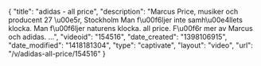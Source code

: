 {
    "title": "adidas - all price",
    "description": "Marcus Price, musiker och producent 27 \u00e5r, Stockholm Man f\u00f6ljer inte samh\u00e4llets klocka. Man f\u00f6ljer naturens klocka. all price. F\u00f6r mer av Marcus och adidas. ...",
    "videoid": "154516",
    "date_created": "1398106915",
    "date_modified": "1418181304",
    "type": "captivate",
    "layout": "video",
    "url": "\/v\/adidas-all-price\/154516"
}